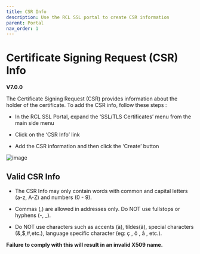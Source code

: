 ```yaml
---
title: CSR Info
description: Use the RCL SSL portal to create CSR information
parent: Portal
nav_order: 1
---
```


# Certificate Signing Request (CSR) Info
**V7.0.0**

The Certificate Signing Request (CSR) provides information about the holder of the certificate. To add the CSR info, follow these steps :

- In the RCL SSL Portal, expand the ‘SSL/TLS Certificates’ menu from the main side menu

- Click on the ‘CSR Info’ link 

- Add the CSR information and then click the ‘Create’ button

![image](../images/portal/csr-create.png)

## Valid CSR Info

- The CSR Info may only contain words with common and capital letters (a-z, A-Z) and numbers (0 - 9).

- Commas (,) are allowed in addresses only. Do NOT use fullstops or hyphens (-, _).

- Do NOT use characters such as accents (à), tildes(ã), special characters (&,$,#,etc.), language specific character (eg: ç , ô , å , etc.).

**Failure to comply with this will result in an invalid X509 name.**